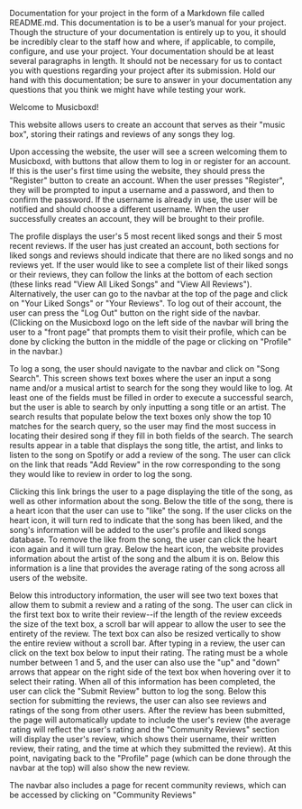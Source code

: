 Documentation for your project in the form of a Markdown file called README.md. This documentation is to be a user’s manual for your project. Though the structure of your documentation is entirely up to you, it should be incredibly clear to the staff how and where, if applicable, to compile, configure, and use your project. Your documentation should be at least several paragraphs in length. It should not be necessary for us to contact you with questions regarding your project after its submission. Hold our hand with this documentation; be sure to answer in your documentation any questions that you think we might have while testing your work.

Welcome to Musicboxd!

This website allows users to create an account that serves as their "music box", storing their ratings and reviews of any songs they log.

Upon accessing the website, the user will see a screen welcoming them to Musicboxd, with buttons that allow them to log in or register for an account. If this is the user's first time using the website, they should press the "Register" button to create an account. When the user presses "Register", they will be prompted to input a username and a password, and then to confirm the password. If the username is already in use, the user will be notified and should choose a different username. When the user successfully creates an account, they will be brought to their profile.

The profile displays the user's 5 most recent liked songs and their 5 most recent reviews. If the user has just created an account, both sections for liked songs and reviews should indicate that there are no liked songs and no reviews yet. If the user would like to see a complete list of their liked songs or their reviews, they can follow the links at the bottom of each section (these links read "View All Liked Songs" and "View All Reviews"). Alternatively, the user can go to the navbar at the top of the page and click on "Your Liked Songs" or "Your Reviews". To log out of their account, the user can press the "Log Out" button on the right side of the navbar. (Clicking on the Musicboxd logo on the left side of the navbar will bring the user to a "front page" that prompts them to visit their profile, which can be done by clicking the button in the middle of the page or clicking on "Profile" in the navbar.)

To log a song, the user should navigate to the navbar and click on "Song Search". This screen shows text boxes where the user an input a song name and/or a musical artist to search for the song they would like to log. At least one of the fields must be filled in order to execute a successful search, but the user is able to search by only inputting a song title or an artist. The search results that populate below the text boxes only show the top 10 matches for the search query, so the user may find the most success in locating their desired song if they fill in both fields of the search. The search results appear in a table that displays the song title, the artist, and links to listen to the song on Spotify or add a review of the song. The user can click on the link that reads "Add Review" in the row corresponding to the song they would like to review in order to log the song.

Clicking this link brings the user to a page displaying the title of the song, as well as other information about the song. Below the title of the song, there is a heart icon that the user can use to "like" the song. If the user clicks on the heart icon, it will turn red to indicate that the song has been liked, and the song's information will be added to the user's profile and liked songs database. To remove the like from the song, the user can click the heart icon again and it will turn gray. Below the heart icon, the website provides information about the artist of the song and the album it is on. Below this information is a line that provides the average rating of the song across all users of the website.

Below this introductory information, the user will see two text boxes that allow them to submit a review and a rating of the song. The user can click in the first text box to write their review--if the length of the review exceeds the size of the text box, a scroll bar will appear to allow the user to see the entirety of the review. The text box can also be resized vertically to show the entire review without a scroll bar. After typing in a review, the user can click on the text box below to input their rating. The rating must be a whole number between 1 and 5, and the user can also use the "up" and "down" arrows that appear on the right side of the text box when hovering over it to select their rating. When all of this information has been completed, the user can click the "Submit Review" button to log the song. Below this section for submitting the reviews, the user can also see reviews and ratings of the song from other users. After the review has been submitted, the page will automatically update to include the user's review (the average rating will reflect the user's rating and the "Community Reviews" section will display the user's review, which shows their username, their written review, their rating, and the time at which they submitted the review). At this point, navigating back to the "Profile" page (which can be done through the navbar at the top) will also show the new review.

The navbar also includes a page for recent community reviews, which can be accessed by clicking on "Community Reviews"
